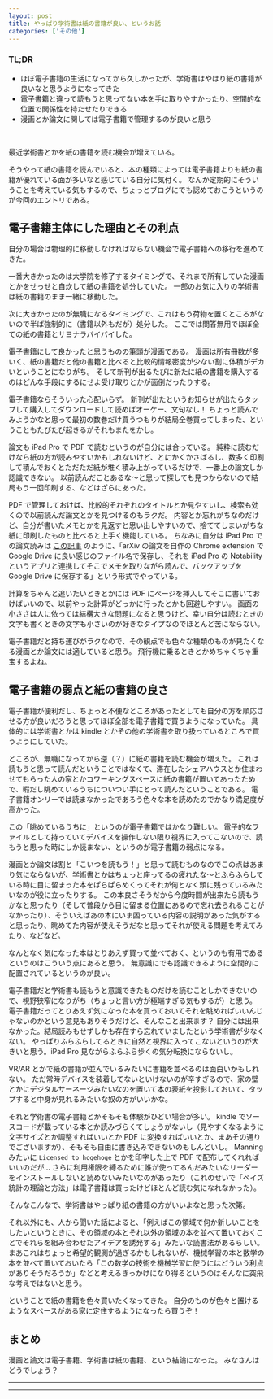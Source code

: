 ```yaml
---
layout: post
title: やっぱり学術書は紙の書籍が良い、というお話
categories: ['その他']
---
```



### TL;DR
- ほぼ電子書籍の生活になってから久しかったが、学術書はやはり紙の書籍が良いなと思うようになってきた
- 電子書籍と違って読もうと思ってない本を手に取りやすかったり、空間的な位置で関係性を持たせたりできる
- 漫画とか論文に関しては電子書籍で管理するのが良いと思う
<br>

最近学術書とかを紙の書籍を読む機会が増えている。

そうやって紙の書籍を読んでいると、本の種類によっては電子書籍よりも紙の書籍が優れている面が多いなと感じている自分に気付く。
なんか定期的にそういうことを考えている気もするので、ちょっとブログにでも認めておこうというのが今回のエントリである。


## 電子書籍主体にした理由とその利点
自分の場合は物理的に移動しなければならない機会で電子書籍への移行を進めてきた。

一番大きかったのは大学院を修了するタイミングで、それまで所有していた漫画とかをせっせと自炊して紙の書籍を処分していた。
一部のお気に入りの学術書は紙の書籍のまま一緒に移動した。

次に大きかったのが無職になるタイミングで、これはもう荷物を置くところがないので半ば強制的に（書籍以外もだが）処分した。
ここでは問答無用でほぼ全ての紙の書籍とサヨナラバイバイした。

電子書籍にして良かったと思うものの筆頭が漫画である。
漫画は所有冊数が多いく、紙の書籍だと他の書籍と比べると比較的情報密度が少ない割に体積がデカいということになりがち。
そして新刊が出るたびに新たに紙の書籍を購入するのはどんな手段にするにせよ受け取りとかが面倒だったりする。

電子書籍ならそういった心配いらず。
新刊が出たというお知らせが出たらタップして購入してダウンロードして読めばオーケー、文句なし！
ちょっと読んでみようかなと思って最初の数巻だけ買うつもりが結局全巻買ってしまった、ということもたびたび起きるがそれもまたをかし。

論文も iPad Pro で PDF で読むというのが自分には合っている。
純粋に読むだけなら紙の方が読みやすいかもしれないけど、とにかくかさばるし、数多く印刷して積んでおくとただただ紙が堆く積み上がっているだけで、一番上の論文しか認識できない。
以前読んだことあるな〜と思って探しても見つからないので結局もう一回印刷する、などはざらにあった。

PDF で管理しておけば、比較的それぞれのタイトルとか見やすいし、検索も効くので以前読んだ論文とかを見つけるのもラクだ。
内容とか忘れがちなのだけど、自分が書いたメモとかを見返すと思い出しやすいので、捨ててしまいがちな紙に印刷したものと比べると上手く機能している。
ちなみに自分は iPad Pro での論文読みは [この記事](https://yoheikikuta.github.io/arXiv_pdf_download_extension/) のように、「arXiv の論文を自作の Chrome extension で Google Drive に良い感じのファイル名で保存し、それを iPad Pro の Notability というアプリと連携してそこでメモを取りながら読んで、バックアップを Google Drive に保存する」という形式でやっている。

計算をちゃんと追いたいときとかには PDF にページを挿入してそこに書いておけばいいので、以前やった計算がどっかに行ったとかも回避しやすい。
画面の小ささは人に依っては結構大きな問題になると思うけど、幸い自分は読むときの文字も書くときの文字も小さいのが好きなタイプなのでほとんど苦にならない。

電子書籍だと持ち運びがラクなので、その観点でも色々な種類のものが見たくなる漫画とか論文には適していると思う。
飛行機に乗るときとかめちゃくちゃ重宝するよね。


## 電子書籍の弱点と紙の書籍の良さ
電子書籍が便利だし、ちょっと不便なところがあったとしても自分の方を順応させる方が良いだろうと思ってほぼ全部を電子書籍で買うようになっていた。
具体的には学術書とかは kindle とかその他の学術書を取り扱っているところで買うようにしていた。

ところが、無職になってから逆（？）に紙の書籍を読む機会が増えた。
これは読もうと思って読んだということではなくて、滞在したシェアハウスとか住まわせてもらった人の家とかコワーキングスペースに紙の書籍が置いてあったためで、暇だし眺めているうちについつい手にとって読んだということである。
電子書籍オンリーでは読まなかったであろう色々な本を読めたのでかなり満足度が高かった。

この「眺めているうちに」というのが電子書籍ではかなり難しい。
電子的なファイルとして持っていてデバイスを操作しない限り視界に入ってこないので、読もうと思った時にしか読まない、というのが電子書籍の弱点になる。

漫画とか論文は割と「こいつを読もう！」と思って読むものなのでこの点はあまり気にならないが、学術書とかはちょっと座ってるの疲れたな〜とふらふらしている時に目に留まった本をぱらぱらめくってそれが何となく頭に残っているみたいなのが役に立ったりする。
この本良さそうだから今度時間が出来たら読もうかなと思ったり（そして普段から目に留まる位置にあるので忘れ去られることがなかったり）、そういえばあの本にいま困っている内容の説明があった気がすると思ったり、眺めてた内容が使えそうだなと思ってそれが使える問題を考えてみたり、などなど。

なんとなく気になった本はとりあえず買って並べておく、というのも有用であるというのはこういう点にあると思う。
無意識にでも認識できるように空間的に配置されているというのが良い。

電子書籍だと学術書も読もうと意識できたものだけを読むことしかできないので、視野狭窄になりがち（ちょっと言い方が極端すぎる気もするが）と思う。
電子書籍だってとりあえず気になった本を買っておいてそれを眺めればいいんじゃないのかという意見もありそうだけど、そんなこと出来ます？
自分には出来なかった。結局読みもせずしかも存在すら忘れていましたという学術書が少なくない。
やっぱりふらふらしてるときに自然と視界に入ってこないというのが大きいと思う。iPad Pro 見ながらふらふら歩くの気分転換にならないし。

VR/AR とかで紙の書籍が並んでいるみたいに書籍を並べるのは面白いかもしれない。
ただ常時デバイスを装着してないといけないのが辛すぎるので、家の壁とかにデジタルサーネージみたいなのを置いて本の表紙を投影しておいて、タップすると中身が見れるみたいな奴の方がいいかな。

それと学術書の電子書籍とかそもそも体験がひどい場合が多い。
kindle でソースコードが載っている本とか読みづらくてしょうがないし（見やすくなるように文字サイズとか調整すればいいとか PDF に変換すればいいとか、まあその通りでございますが）、そもそも自由に書き込みできないのもしんどいし。
Manning みたいに `Licensed to hogehoge` とかを印字した上で PDF で配布してくれればいいのだが...
さらに利用権限を縛るために誰が使ってるんだみたいなリーダーをインストールしないと読めないみたいなのがあったり（これのせいで「ベイズ統計の理論と方法」は電子書籍は買ったけどほとんど読む気になれなかった）。

そんなこんなで、学術書はやっぱり紙の書籍の方がいいよなと思った次第。

それ以外にも、人から聞いた話によると、「例えばこの領域で何か新しいことをしたいというときに、その領域の本とそれ以外の領域の本を並べて置いておくことでそれらを組み合わせたアイデアを誘発する」みたいな読書法があるらしい。
まあこれはちょっと希望的観測が過ぎるかもしれないが、機械学習の本と数学の本を並べて置いておいたら「この数学の技術を機械学習に使うにはどういう利点がありそうだろうか」などと考えるきっかけになり得るというのはそんなに突飛な考えではないと思う。

ということで紙の書籍を色々買いたくなってきた。
自分のものが色々と置けるようなスペースがある家に定住するようになったら買うぞ！


## まとめ
漫画と論文は電子書籍、学術書は紙の書籍、という結論になった。
みなさんはどうでしょう？


---
---
<br>
